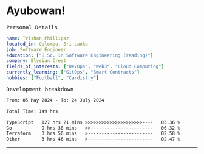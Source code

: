 # Ayubowan!

<samp>Personal Details</samp>

```yaml
name: Trishan Phillipsz
located_in: Colombo, Sri Lanka
job: Software Engineer
education: ["B.Sc. in Software Engineering (reading)"]
company: Elysian Crest
fields_of_interests: ["DevOps", "Web3", "Cloud Computing"]
currently_learning: ["GitOps", "Smart Contracts"]
hobbies: ["Football", "Cardistry"]
```

<samp>Development breakdown</samp>

<!--START_SECTION:waka-->

```txt
From: 05 May 2024 - To: 24 July 2024

Total Time: 149 hrs

TypeScript   127 hrs 21 mins >>>>>>>>>>>>>>>>>>>>>----   83.36 %
Go           9 hrs 38 mins   >>-----------------------   06.32 %
Terraform    3 hrs 56 mins   >------------------------   02.58 %
Other        3 hrs 46 mins   >------------------------   02.47 %
```

<!--END_SECTION:waka-->

---
